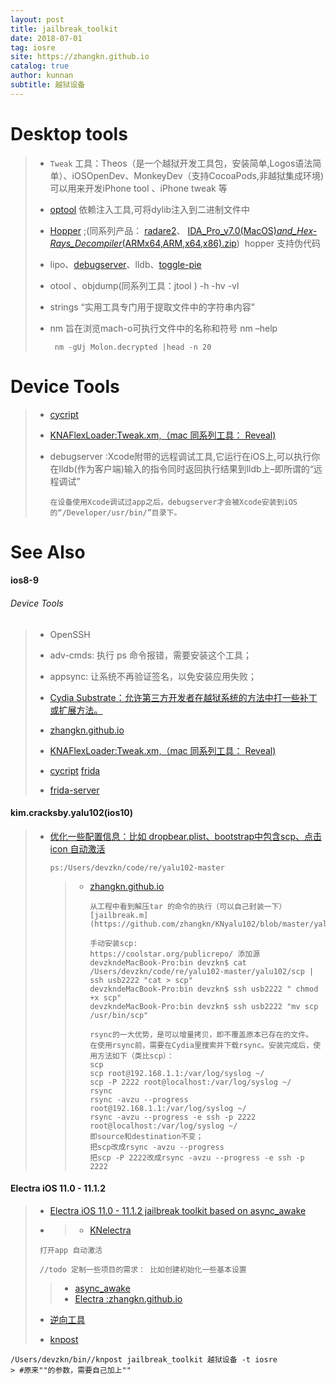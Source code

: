 ```yaml
---
layout: post
title: jailbreak_toolkit
date: 2018-07-01
tag: iosre
site: https://zhangkn.github.io
catalog: true
author: kunnan
subtitle: 越狱设备
---
```




# Desktop tools



> * `Tweak` 工具：Theos（是一个越狱开发工具包，安装简单,Logos语法简单）、iOSOpenDev、MonkeyDev（支持CocoaPods,非越狱集成环境) 可以用来开发iPhone tool 、iPhone tweak 等
>
> * [optool](https://github.com/zhangkn/KNBin/blob/master/optool) 依赖注入工具,可将dylib注入到二进制文件中
>
> * [Hopper](https://www.hopperapp.com/) ;(同系列产品： [radare2](https://github.com/radare/radare2)、 [IDA_Pro_v7.0(MacOS)*and_Hex-Rays_Decompiler*(ARMx64,ARM,x64,x86).zip](https://down.52pojie.cn/Tools/Disassemblers/))  hopper 支持伪代码
>
> * lipo、[debugserver](http://iphonedevwiki.net/index.php/Debugserver)、lldb、[toggle-pie](https://github.com/zhangkn/KNtoggle-pie)
>
> * otool 、objdump(同系列工具：jtool ) -h -hv -vl
>
> * strings “实用工具专门用于提取文件中的字符串内容”
>
> * nm 旨在浏览mach-o可执行文件中的名称和符号 nm –help
>
>   ```
>    nm -gUj Molon.decrypted |head -n 20
>   ```
>
>   



# Device Tools



> * [cycript](http://www.cycript.org/) 
>
> * [KNAFlexLoader:Tweak.xm,（mac 同系列工具： Reveal)](https://github.com/zhangkn/KNAFlexLoader/blob/master/Tweak.xm)
>
> * debugserver :Xcode附带的远程调试工具,它运行在iOS上,可以执行你在lldb(作为客户端)输入的指令同时返回执行结果到lldb上–即所谓的“远程调试”
>
>   ```
>   在设备使用Xcode调试过app之后，debugserver才会被Xcode安装到iOS的“/Developer/usr/bin/”目录下。
>   ```

# See Also 

#### ios8-9

###### Device Tools



>  

> * OpenSSH 
>
> * adv-cmds: 执行 ps 命令报错，需要安装这个工具；
>
> * appsync: 让系统不再验证签名，以免安装应用失败；
>
> * [Cydia Substrate：允许第三方开发者在越狱系统的方法中打一些补丁或扩展方法。](https://kunnan.github.io/2018/07/01/MobileLoader/)
>
> * [zhangkn.github.io](https://zhangkn.github.io/2017/01/iOS_Wifilist/)
>
> * [KNAFlexLoader:Tweak.xm,（mac 同系列工具： Reveal)](https://github.com/zhangkn/KNAFlexLoader/blob/master/Tweak.xm)
>
> * [cycript](http://www.cycript.org/) [frida](https://build.frida.re/frida/)
>
> * [frida-server](https://build.frida.re/frida/)
>
>   
>
>  



####  kim.cracksby.yalu102(ios10)

> * [优化一些配置信息：比如 dropbear.plist、bootstrap中包含scp、点击icon 自动激活](https://github.com/zhangkn/KNyalu102)
>
>   ```
>   ps:/Users/devzkn/code/re/yalu102-master
>   ```
>
>   > * [zhangkn.github.io](https://zhangkn.github.io/2018/01/kim.cracksby.yalu102/)
>   >
>   >   ```
>   >   从工程中看到解压tar 的命令的执行（可以自己封装一下）[jailbreak.m](https://github.com/zhangkn/KNyalu102/blob/master/yalu102/jailbreak.m)
>   >   ```
>   >
>   >   ```
>   >   手动安装scp:
>   >   https://coolstar.org/publicrepo/ 添加源
>   >   devzkndeMacBook-Pro:bin devzkn$ cat /Users/devzkn/code/re/yalu102-master/yalu102/scp | ssh usb2222 "cat > scp"
>   >   devzkndeMacBook-Pro:bin devzkn$ ssh usb2222 " chmod +x scp"
>   >   devzkndeMacBook-Pro:bin devzkn$ ssh usb2222 "mv scp /usr/bin/scp"
>   >   ```
>   >
>   >   ```
>   >   rsync的一大优势，是可以增量拷贝，即不覆盖原本已存在的文件。
>   >   在使用rsync前，需要在Cydia里搜索并下载rsync。安装完成后，使用方法如下（类比scp）：
>   >   scp
>   >   scp root@192.168.1.1:/var/log/syslog ~/
>   >   scp -P 2222 root@localhost:/var/log/syslog ~/
>   >   rsync
>   >   rsync -avzu --progress root@192.168.1.1:/var/log/syslog ~/
>   >   rsync -avzu --progress -e ssh -p 2222 root@localhost:/var/log/syslog ~/
>   >   即source和destination不变；
>   >   把scp改成rsync -avzu --progress
>   >   把scp -P 2222改成rsync -avzu --progress -e ssh -p 2222
>   >   ```
>   >
>   >   

#### Electra iOS 11.0 - 11.1.2

>* [Electra iOS 11.0 - 11.1.2 jailbreak toolkit based on async_awake](https://github.com/coolstar/electra)
>
>* >* [KNelectra](https://github.com/zhangkn/KNelectra)
>
>  ```
>   打开app 自动激活
>  
>   //todo 定制一些项目的需求： 比如创建初始化一些基本设置
>  ```
>
>  >* [async_awake](https://github.com/benjibobs/async_wake)
>  >* [Electra :zhangkn.github.io](https://zhangkn.github.io/2018/02/Electra/)
>
>* [逆向工具](https://mp.weixin.qq.com/s/uv-Bju1v1-y6TQntmHnCCg)
>
>* [knpost](https://github.com/zhangkn/KNBin/blob/master/knpost) 
>
```
/Users/devzkn/bin//knpost jailbreak_toolkit 越狱设备 -t iosre
> #原来""的参数，需要自己加上""
```

